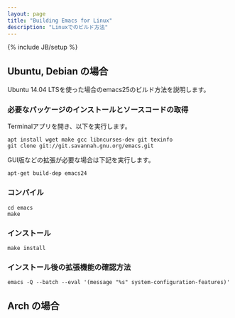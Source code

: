 ```yaml
---
layout: page
title: "Building Emacs for Linux"
description: "Linuxでのビルド方法"
---
```

{% include JB/setup %}

## Ubuntu, Debian の場合
Ubuntu 14.04 LTSを使った場合のemacs25のビルド方法を説明します。

### 必要なパッケージのインストールとソースコードの取得

Terminalアプリを開き、以下を実行します。

```shell
apt install wget make gcc libncurses-dev git texinfo
git clone git://git.savannah.gnu.org/emacs.git
```

GUI版などの拡張が必要な場合は下記を実行します。

```shell
apt-get build-dep emacs24
```

### コンパイル

```shell
cd emacs
make
```

### インストール

```shell
make install
```

### インストール後の拡張機能の確認方法

```shell
emacs -Q --batch --eval '(message "%s" system-configuration-features)'
```

## Arch の場合
